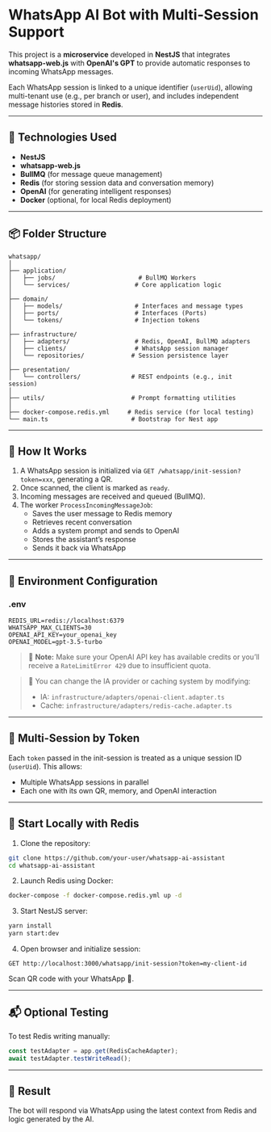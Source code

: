 # WhatsApp AI Bot with Multi-Session Support

This project is a **microservice** developed in **NestJS** that integrates **whatsapp-web.js** with **OpenAI's GPT** to provide automatic responses to incoming WhatsApp messages.

Each WhatsApp session is linked to a unique identifier (`userUid`), allowing multi-tenant use (e.g., per branch or user), and includes independent message histories stored in **Redis**.

---

## 🚀 Technologies Used

- **NestJS**
- **whatsapp-web.js**
- **BullMQ** (for message queue management)
- **Redis** (for storing session data and conversation memory)
- **OpenAI** (for generating intelligent responses)
- **Docker** (optional, for local Redis deployment)

---

## 📦 Folder Structure

```
whatsapp/
│
├── application/
│   ├── jobs/                       # BullMQ Workers
│   └── services/                  # Core application logic
│
├── domain/
│   ├── models/                    # Interfaces and message types
│   ├── ports/                     # Interfaces (Ports)
│   └── tokens/                    # Injection tokens
│
├── infrastructure/
│   ├── adapters/                  # Redis, OpenAI, BullMQ adapters
│   ├── clients/                   # WhatsApp session manager
│   └── repositories/             # Session persistence layer
│
├── presentation/
│   └── controllers/              # REST endpoints (e.g., init session)
│
├── utils/                        # Prompt formatting utilities
│
├── docker-compose.redis.yml     # Redis service (for local testing)
└── main.ts                       # Bootstrap for Nest app
```

---

## 🧠 How It Works

1. A WhatsApp session is initialized via `GET /whatsapp/init-session?token=xxx`, generating a QR.
2. Once scanned, the client is marked as `ready`.
3. Incoming messages are received and queued (BullMQ).
4. The worker `ProcessIncomingMessageJob`:
   - Saves the user message to Redis memory
   - Retrieves recent conversation
   - Adds a system prompt and sends to OpenAI
   - Stores the assistant’s response
   - Sends it back via WhatsApp

---

## 📂 Environment Configuration

### .env

```env
REDIS_URL=redis://localhost:6379
WHATSAPP_MAX_CLIENTS=30
OPENAI_API_KEY=your_openai_key
OPENAI_MODEL=gpt-3.5-turbo
```

> 📝 **Note:** Make sure your OpenAI API key has available credits or you’ll receive a `RateLimitError 429` due to insufficient quota.

> 🧩 You can change the IA provider or caching system by modifying:
>
> - IA: `infrastructure/adapters/openai-client.adapter.ts`
> - Cache: `infrastructure/adapters/redis-cache.adapter.ts`

---

## 🔁 Multi-Session by Token

Each `token` passed in the init-session is treated as a unique session ID (`userUid`). This allows:

- Multiple WhatsApp sessions in parallel
- Each one with its own QR, memory, and OpenAI interaction

---

## 🐳 Start Locally with Redis

1. Clone the repository:

```bash
git clone https://github.com/your-user/whatsapp-ai-assistant
cd whatsapp-ai-assistant
```

2. Launch Redis using Docker:

```bash
docker-compose -f docker-compose.redis.yml up -d
```

3. Start NestJS server:

```bash
yarn install
yarn start:dev
```

4. Open browser and initialize session:

```
GET http://localhost:3000/whatsapp/init-session?token=my-client-id
```

Scan QR code with your WhatsApp 👀.

---

## 📬 Optional Testing

To test Redis writing manually:

```ts
const testAdapter = app.get(RedisCacheAdapter);
await testAdapter.testWriteRead();
```

---

## 🧪 Result

The bot will respond via WhatsApp using the latest context from Redis and logic generated by the AI.



